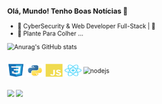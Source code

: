 ### Olá, Mundo! Tenho Boas Notícias 📰

- 🔐 CyberSecurity & Web Developer Full-Stack | 🔭
- 🌱 Plante Para Colher ...

![Anurag's GitHub stats](https://github-readme-stats.vercel.app/api?username=arthurkevin&theme=dark&show_icons=true)

<div style="display: inline_block"><br>
  <img align="center" alt="ArthurKevin-CSS" height="30" width="40" src="https://raw.githubusercontent.com/devicons/devicon/master/icons/css3/css3-original.svg">
  <img align="center" alt="Arthurkevin-Python" height="30" width="40" src="https://raw.githubusercontent.com/devicons/devicon/master/icons/python/python-original.svg">
  <img align="center" alt="Arthurkevin-Js" height="30" width="40" src="https://raw.githubusercontent.com/devicons/devicon/master/icons/javascript/javascript-plain.svg">
  <img align="center" alt="ArthurKevin-React" height="30" width="40" src="https://raw.githubusercontent.com/devicons/devicon/master/icons/react/react-original.svg">
  <img align="center" alt="nodejs" height="30" width="40" src="https://cdn.worldvectorlogo.com/logos/nodejs-icon.svg">
  
##

<div> 
  <a href = "sr.1number1@gmail.com"><img src="https://img.shields.io/badge/-Gmail-%23333?style=for-the-badge&logo=gmail&logoColor=white" target="_blank"></a>
  <a href="https://www.linkedin.com/in/arthur-barros-313106264/" target="_blank"><img src="https://img.shields.io/badge/-LinkedIn-%230077B5?style=for-the-badge&logo=linkedin&logoColor=white" target="_blank"></a>
</div>
